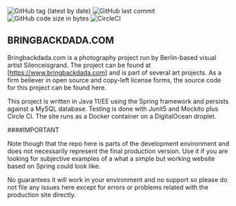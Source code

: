 ![GitHub tag (latest by date)](https://img.shields.io/github/v/tag/mydogspies/bringbackdada) ![GitHub last commit](https://img.shields.io/github/last-commit/mydogspies/bringbackdada) ![GitHub code size in bytes](https://img.shields.io/github/languages/code-size/mydogspies/bringbackdada) ![CircleCI](https://img.shields.io/circleci/build/github/mydogspies/bringbackdada)
## BRINGBACKDADA.COM

Bringbackdada.com is a photography project run by Berlin-based visual artist Silenceisgrand.
The project can be found at [https://www.bringbackdada.com] and is part of several art
projects. As a firm believer in open source and copy-left license forms, the source code for
this project can be found here. 

This project is written in Java 11/EE using the Spring framework and persists against a MySQL database. Testing
is done with Junit5 and Mockito plus Circle CI. The site runs as a Docker container on a DigitalOcean droplet.

####IMPORTANT

Note though that the repo here is parts of the development
environment and does not necessarily represent the final production version. Use it if you are
looking for subjective examples of a what a simple but working website based on Spring could
look like. 

No guarantees it will work in your environment and no support so please do not file
any issues here except for errors or problems related with the production site directly.